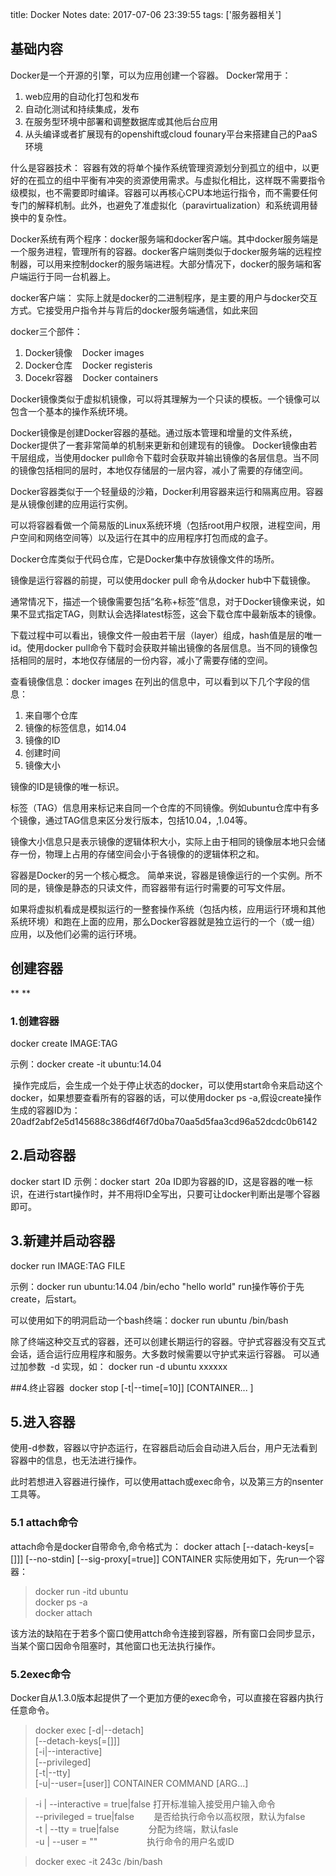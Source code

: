 title: Docker Notes
date: 2017-07-06 23:39:55
tags: ['服务器相关']


## 基础内容
Docker是一个开源的引擎，可以为应用创建一个容器。
Docker常用于：
1. web应用的自动化打包和发布
2. 自动化测试和持续集成，发布
3. 在服务型环境中部署和调整数据库或其他后台应用
4. 从头编译或者扩展现有的openshift或cloud founary平台来搭建自己的PaaS环境

什么是容器技术：
容器有效的将单个操作系统管理资源划分到孤立的组中，以更好的在孤立的组中平衡有冲突的资源使用需求。与虚拟化相比，这样既不需要指令级模拟，也不需要即时编译。容器可以再核心CPU本地运行指令，而不需要任何专门的解释机制。此外，也避免了准虚拟化（paravirtualization）和系统调用替换中的复杂性。

Docker系统有两个程序：docker服务端和docker客户端。其中docker服务端是一个服务进程，管理所有的容器。docker客户端则类似于docker服务端的远程控制器，可以用来控制docker的服务端进程。大部分情况下，docker的服务端和客户端运行于同一台机器上。

docker客户端：
实际上就是docker的二进制程序，是主要的用户与docker交互方式。它接受用户指令并与背后的docker服务端通信，如此来回


docker三个部件：

1. Docker镜像    Docker images
2. Docker仓库    Docker registeris
3. Docekr容器    Docker containers

Docker镜像类似于虚拟机镜像，可以将其理解为一个只读的模板。一个镜像可以包含一个基本的操作系统环境。

Docker镜像是创建Docker容器的基础。通过版本管理和增量的文件系统，Docker提供了一套非常简单的机制来更新和创建现有的镜像。
Docker镜像由若干层组成，当使用docker pull命令下载时会获取并输出镜像的各层信息。当不同的镜像包括相同的层时，本地仅存储层的一层内容，减小了需要的存储空间。

Docker容器类似于一个轻量级的沙箱，Docker利用容器来运行和隔离应用。容器是从镜像创建的应用运行实例。

可以将容器看做一个简易版的Linux系统环境（包括root用户权限，进程空间，用户空间和网络空间等）以及运行在其中的应用程序打包而成的盒子。

Docker仓库类似于代码仓库，它是Docker集中存放镜像文件的场所。

镜像是运行容器的前提，可以使用docker pull 命令从docker hub中下载镜像。

通常情况下，描述一个镜像需要包括“名称+标签”信息，对于Docker镜像来说，如果不显式指定TAG，则默认会选择latest标签，这会下载仓库中最新版本的镜像。

下载过程中可以看出，镜像文件一般由若干层（layer）组成，hash值是层的唯一id。使用docker pull命令下载时会获取并输出镜像的各层信息。当不同的镜像包括相同的层时，本地仅存储层的一份内容，减小了需要存储的空间。

查看镜像信息：docker images
在列出的信息中，可以看到以下几个字段的信息：

1.  来自哪个仓库
2.  镜像的标签信息，如14.04
3.  镜像的ID
4.  创建时间
5.  镜像大小

镜像的ID是镜像的唯一标识。

标签（TAG）信息用来标记来自同一个仓库的不同镜像。例如ubuntu仓库中有多个镜像，通过TAG信息来区分发行版本，包括10.04，,1.04等。

镜像大小信息只是表示镜像的逻辑体积大小，实际上由于相同的镜像层本地只会储存一份，物理上占用的存储空间会小于各镜像的的逻辑体积之和。

容器是Docker的另一个核心概念。
简单来说，容器是镜像运行的一个实例。所不同的是，镜像是静态的只读文件，而容器带有运行时需要的可写文件层。

如果将虚拟机看成是模拟运行的一整套操作系统（包括内核，应用运行环境和其他系统环境）和跑在上面的应用，那么Docker容器就是独立运行的一个（或一组）应用，以及他们必需的运行环境。


## 创建容器
** **
### 1.创建容器     
docker create IMAGE:TAG

示例：docker create -it ubuntu:14.04

 操作完成后，会生成一个处于停止状态的docker，可以使用start命令来启动这个docker，如果想要查看所有的容器的话，可以使用docker ps -a,假设create操作生成的容器ID为：20adf2abf2e5d145688c386df46f7d0ba70aa5d5faa3cd96a52dcdc0b6142

## 2.启动容器     
docker start ID
示例：docker start  20a
ID即为容器的ID，这是容器的唯一标识，在进行start操作时，并不用将ID全写出，只要可让docker判断出是哪个容器即可。


## 3.新建并启动容器      
docker run IMAGE:TAG FILE

示例：docker run ubuntu:14.04 /bin/echo "hello world"
run操作等价于先create，后start。

可以使用如下的明洞启动一个bash终端：docker run ubuntu /bin/bash

除了终端这种交互式的容器，还可以创建长期运行的容器。守护式容器没有交互式会话，适合运行应用程序和服务。大多数时候需要以守护式来运行容器。
可以通过加参数  -d 实现，如： docker run -d ubuntu xxxxxx

##4.终止容器 
docker stop [-t|--time[=10]] [CONTAINER... ]


## 5.进入容器
使用-d参数，容器以守护态运行，在容器启动后会自动进入后台，用户无法看到容器中的信息，也无法进行操作。

此时若想进入容器进行操作，可以使用attach或exec命令，以及第三方的nsenter工具等。

### 5.1 attach命令

attach命令是docker自带命令,命令格式为：
docker attach [--datach-keys[=[]]] [--no-stdin] [--sig-proxy[=true]] CONTAINER
实际使用如下，先run一个容器：

 >   docker run -itd ubuntu   
 >   docker ps -a   
 >   docker attach

该方法的缺陷在于若多个窗口使用attch命令连接到容器，所有窗口会同步显示，当某个窗口因命令阻塞时，其他窗口也无法执行操作。
### 5.2exec命令
Docker自从1.3.0版本起提供了一个更加方便的exec命令，可以直接在容器内执行任意命令。

 >   docker exec [-d|--detach]    
 >   [--detach-keys[=[]]]    
 >   [-i|--interactive]   
 >   [--privileged]   
 >   [-t|--tty]   
 >   [-u|--user=[user]]
 >   CONTAINER COMMAND [ARG...]


 > -i | --interactive = true|false 打开标准输入接受用户输入命令   
 > --privileged = true|false        是否给执行命令以高权限，默认为false   
 >   -t | --tty = true|false            分配为终端，默认fasle   
 >   -u | --user = ""                    执行命令的用户名或ID   

 > docker exec -it 243c /bin/bash

